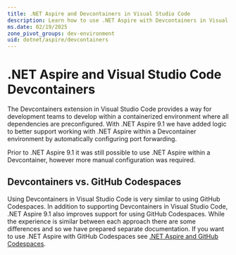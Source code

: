 ```yaml
---
title: .NET Aspire and Devcontainers in Visual Studio Code
description: Learn how to use .NET Aspire with Devcontainers in Visual Studio Code.
ms.date: 02/19/2025
zone_pivot_groups: dev-environment
uid: dotnet/aspire/devcontainers
---
```


# .NET Aspire and Visual Studio Code Devcontainers

The Devcontainers extension in Visual Studio Code provides a way for development teams to develop within a containerized environment where all dependencies are preconfigured. With .NET Aspire 9.1 we have added logic to better support working with .NET Aspire within a Devcontainer environment by automatically configuring port forwarding.

Prior to .NET Aspire 9.1 it was still possible to use .NET Aspire within a Devcontainer, however more manual configuration was required.

## Devcontainers vs. GitHub Codespaces

Using Devcontainers in Visual Studio Code is very similar to using GitHub Codespaces. In addition to supporting Devcontainers in Visual Studio Code, .NET Aspire 9.1 also improves support for using GitHub Codespaces. While the experience is similar between each approach there are some differences and so we have prepared separate documentation. If you want to use .NET Aspire with GitHub Codespaces see [.NET Aspire and GitHub Codespaces](codespaces.md).